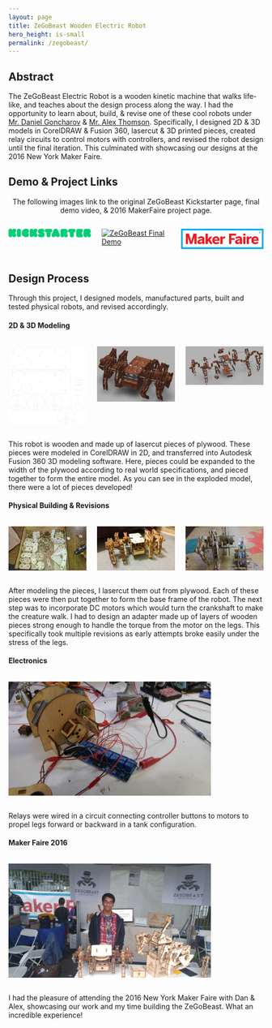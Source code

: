 ```yaml
---
layout: page
title: ZeGoBeast Wooden Electric Robot
hero_height: is-small
permalink: /zegobeast/
---
```


## Abstract
The ZeGoBeast Electric Robot is a wooden kinetic machine that walks life-like, and teaches about the design process along the way. I had the opportunity to learn about, build, & revise one of these cool robots under [Mr. Daniel Goncharov](https://www.linkedin.com/in/dan-goncharov) & [Mr. Alex Thomson](https://www.linkedin.com/in/thomsonalexander). Specifically, I designed 2D & 3D models in CorelDRAW & Fusion 360, lasercut & 3D printed pieces, created relay circuits to control motors with controllers, and revised the robot design until the final iteration. This culminated with showcasing our designs at the 2016 New York Maker Faire. 

## Demo & Project Links
<p align="center">The following images link to the original ZeGoBeast Kickstarter page, final demo video, & 2016 MakerFaire project page.</p>

<div class="columns is-mobile is-multiline is-centered is-vcentered">
    <div class="column is-narrow">
        <p>
            <a href="https://www.kickstarter.com/projects/368117766/zegobeast-a-diy-mechanical-walking-creature/description"><img src="/img/zegobeast_logo.jpg" alt="ZeGoBeast Kickstarter Page" width="200" /></a>
        </p>
    </div>
    <div class="column is-narrow">
        <p>
            <a href="http://www.youtube.com/watch?v=UaR_a-bDNI0"><img src="http://img.youtube.com/vi/UaR_a-bDNI0/0.jpg" alt="ZeGoBeast Final Demo" /></a>
        </p>
    </div>
    <div class="column is-narrow">
        <p>
            <a href="https://makerfaire.com/maker/entry/58209/"><img src="/img/makerfaire.png" alt="ZeGoBeast Maker Faire Page" width="200" /></a>
        </p>
    </div>
</div>

## Design Process
Through this project, I designed models, manufactured parts, built and tested physical robots, and revised accordingly.

#### 2D & 3D Modeling
<div class="columns is-mobile is-multiline is-centered is-vcentered">
    <div class="column is-narrow">
        <p><img src="/img/zegobeast_adapter_corel.jpg" alt="Legs-to-Motor Adapter in CorelDRAW" width="400" /></p>
    </div>
    <div class="column is-narrow">
        <p><img src="/img/zegobeast_full.png" alt="Full ZeGoBeast Model in Fusion 360" width="400" /></p>
    </div>
    <div class="column is-narrow">
        <p><img src="/img/zegobeast_explode.png" alt="Exploded ZeGoBeast Model in Fusion 360" width="400" /></p>
    </div>
</div>

This robot is wooden and made up of lasercut pieces of plywood. These pieces were modeled in CorelDRAW in 2D, and transferred into Autodesk Fusion 360 3D modeling software. Here, pieces could be expanded to the width of the plywood according to real world specifications, and pieced together to form the entire model. As you can see in the exploded model, there were a lot of pieces developed!

#### Physical Building & Revisions
<div class="columns is-mobile is-multiline is-centered is-vcentered">
    <div class="column is-narrow">
        <p><img src="/img/zegobeast_lasercut.jpg" alt="Lasercut Pieces" width="400" /></p>
    </div>
    <div class="column is-narrow">
        <p><img src="/img/zegobeast_built.jpg" alt="Built Mechanical Model" width="400" /></p>
    </div>
    <div class="column is-narrow">
        <p><img src="/img/zegobeast_motors.jpg" alt="Building Motor Adapter" width="400" /></p>
    </div>
</div>

After modeling the pieces, I lasercut them out from plywood. Each of these pieces were then put together to form the base frame of the robot. The next step was to incorporate DC motors which would turn the crankshaft to make the creature walk. I had to design an adapter made up of layers of wooden pieces strong enough to handle the torque from the motor on the legs. This specifically took multiple revisions as early attempts broke easily under the stress of the legs. 

#### Electronics
<div class="columns is-mobile is-multiline is-centered is-vcentered">
    <div class="column is-narrow">
        <p><img src="/img/zegobeast_electronics.jpg" alt="Wiring Relays for Controller to Motors" width="400" /></p>
    </div>
</div>

Relays were wired in a circuit connecting controller buttons to motors to propel legs forward or backward in a tank configuration.

#### Maker Faire 2016
<div class="columns is-mobile is-multiline is-centered is-vcentered">
    <div class="column is-narrow">
        <p><img src="/img/zegobeast_makerfaire.jpg" alt="At Maker Faire 2016 Booth" width="400" /></p>
    </div>
</div>

I had the pleasure of attending the 2016 New York Maker Faire with Dan & Alex, showcasing our work and my time building the ZeGoBeast. What an incredible experience!
